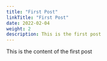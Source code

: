 ```yaml
---
title: "First Post"
linkTitle: "First Post"
date: 2022-02-04
weight: 2
description: This is the first post
---
```


This is the content of the first post 
